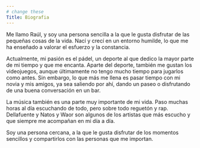 ```yaml
---
# change these
Title: Biografia
---
```


Me llamo Raúl, y soy una persona sencilla a la que le gusta disfrutar de las pequeñas cosas de la vida. Nací y crecí en un entorno humilde, lo que me ha enseñado a valorar el esfuerzo y la constancia.

Actualmente, mi pasión es el pádel, un deporte al que dedico la mayor parte de mi tiempo y que me encanta. Aparte del deporte, también me gustan los videojuegos, aunque últimamente no tengo mucho tiempo para jugarlos como antes. Sin embargo, lo que más me llena es pasar tiempo con mi novia y mis amigos, ya sea saliendo por ahí, dando un paseo o disfrutando de una buena conversación en un bar.

La música también es una parte muy importante de mi vida. Paso muchas horas al día escuchando de todo, pero sobre todo reguetón y rap. Dellafuente y Natos y Waor son algunos de los artistas que más escucho y que siempre me acompañan en mi día a día.

Soy una persona cercana, a la que le gusta disfrutar de los momentos sencillos y compartirlos con las personas que me importan.